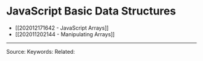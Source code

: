 # JavaScript Basic Data Structures
- [[202012171642 - JavaScript Arrays]]
- [[202011202144 - Manipulating Arrays]]

---
Source:
Keywords:
Related: